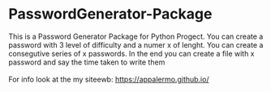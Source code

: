 # PasswordGenerator-Package

This is a Password Generator Package for Python Progect. You can create a password with 3 level of difficulty and a numer x of lenght.
You can create a consegutive series of x passwords. In the end you can create a file with x password and say the time taken to write them
<br>
<br>
For info look at the my siteewb: https://appalermo.github.io/
